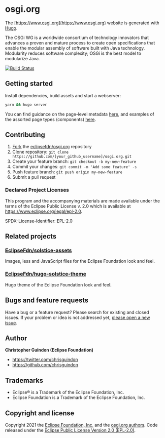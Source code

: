# osgi.org

The [https://www.osgi.org](https://www.osgi.org) website is generated with [Hugo](https://gohugo.io/documentation/).

The OSGi WG is a worldwide consortium of technology innovators that advances a proven and mature process to create open specifications that enable the modular assembly of software built with Java technology. Modularity reduces software complexity; OSGi is the best model to modularize Java.

[![Build Status](https://travis-ci.org/eclipsefdn/osgi.org.svg?branch=master)](https://travis-ci.org/eclipsefdn/osgi.org)

## Getting started

Install dependencies, build assets and start a webserver:

```bash
yarn && hugo server
```

You can find guidance on the page-level metadata [here](https://eclipsefdn-hugo-solstice-theme.netlify.app/), and examples of the assorted page types (components) [here](https://eclipsefdn-hugo-solstice-theme.netlify.app/components/).

## Contributing

1. [Fork](https://help.github.com/articles/fork-a-repo/) the [eclipsefdn/osgi.org](https://github.com/eclipsefdn/osgi.org) repository
2. Clone repository: `git clone https://github.com/[your_github_username]/osgi.org.git`
3. Create your feature branch: `git checkout -b my-new-feature`
4. Commit your changes: `git commit -m 'Add some feature' -s`
5. Push feature branch: `git push origin my-new-feature`
6. Submit a pull request

### Declared Project Licenses

This program and the accompanying materials are made available under the terms
of the Eclipse Public License v. 2.0 which is available at
<https://www.eclipse.org/legal/epl-2.0>.

SPDX-License-Identifier: EPL-2.0

## Related projects

### [EclipseFdn/solstice-assets](https://github.com/EclipseFdn/solstice-assets)

Images, less and JavaScript files for the Eclipse Foundation look and feel.

### [EclipseFdn/hugo-solstice-theme](https://github.com/EclipseFdn/hugo-solstice-theme)

Hugo theme of the Eclipse Foundation look and feel.

## Bugs and feature requests

Have a bug or a feature request? Please search for existing and closed issues. If your problem or idea is not addressed yet, [please open a new issue](https://github.com/eclipsefdn/osgi.org/issues/new).

## Author

**Christopher Guindon (Eclipse Foundation)**

- <https://twitter.com/chrisguindon>
- <https://github.com/chrisguindon>

## Trademarks

- Eclipse® is a Trademark of the Eclipse Foundation, Inc.
- Eclipse Foundation is a Trademark of the Eclipse Foundation, Inc.

## Copyright and license

Copyright 2021 the [Eclipse Foundation, Inc.](https://www.eclipse.org) and the [osgi.org authors](https://github.com/eclipsefdn/osgi.org/graphs/contributors). Code released under the [Eclipse Public License Version 2.0 (EPL-2.0)](https://github.com/eclipsefdn/osgi.org/blob/src/LICENSE).
